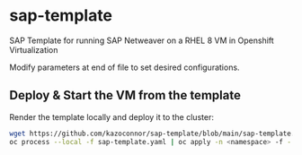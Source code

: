 # sap-template
SAP Template for running SAP Netweaver on a RHEL 8 VM in Openshift Virtualization

Modify parameters at end of file to set desired configurations.

## Deploy & Start the VM from the template

Render the template locally and deploy it to the cluster:

```bash
wget https://github.com/kazoconnor/sap-template/blob/main/sap-template.yaml
oc process --local -f sap-template.yaml | oc apply -n <namespace> -f -


